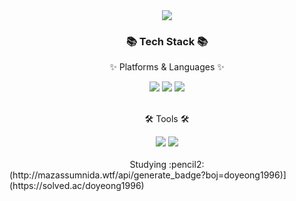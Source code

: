 <div align=center>
<img src="https://capsule-render.vercel.app/api?type=waving&color=auto&height=200&section=header&text=Welcome!&fontSize=90" />
</div>
<div align="center">
	<h3>📚 Tech Stack 📚</h3>
	<p>✨ Platforms & Languages ✨</p>
	</div>
<div align="center">
	<img src="https://img.shields.io/badge/HTML5-E34F26?style=flat&logo=HTML5&logoColor=white" />
	<img src="https://img.shields.io/badge/CSS3-1572B6?style=flat&logo=CSS3&logoColor=white" />
	<img src="https://img.shields.io/badge/JavaScript-F7DF1E?style=flat&logo=JavaScript&logoColor=white" />
	</div>
<br>
<div align=center>
	<p>🛠 Tools 🛠</p>
</div>
<div align=center>
	<img src="https://img.shields.io/badge/Visual%20Studio%20Code-007ACC?style=flat&logo=VisualStudioCode&logoColor=white" />
	<img src="https://img.shields.io/badge/GitHub-181717?style=flat&logo=GitHub&logoColor=white" />
</div>
<br>
<div align=center>
	Studying :pencil2:
</div>
(http://mazassumnida.wtf/api/generate_badge?boj=doyeong1996)](https://solved.ac/doyeong1996)<br/>
